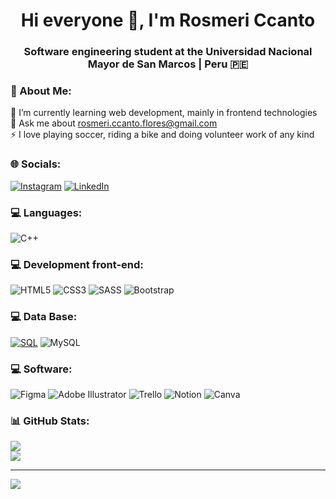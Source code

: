 <h1 align="center">Hi everyone 👋, I'm Rosmeri Ccanto</h1>
<h3 align="center">Software engineering student at the Universidad Nacional Mayor de San Marcos | Peru 🇵🇪 </h3>

### 💫 About Me:
🌱 I’m currently learning web development, mainly in frontend technologies<br>💬 Ask me about rosmeri.ccanto.flores@gmail.com<br>⚡ I love playing soccer, riding a bike and doing volunteer work of any kind


### 🌐 Socials:
[![Instagram](https://img.shields.io/badge/Instagram-%23E4405F.svg?logo=Instagram&logoColor=white)](https://instagram.com/rosmericcanto30) [![LinkedIn](https://img.shields.io/badge/LinkedIn-%230077B5.svg?logo=linkedin&logoColor=white)](https://linkedin.com/in/in/rosmeri-gloria-ccanto-flores) 


### 💻 Languages:

![C++](https://img.shields.io/badge/c++-%2300599C.svg?style=for-the-badge&logo=c%2B%2B&logoColor=white)

### 💻 Development front-end:

![HTML5](https://img.shields.io/badge/html5-%23E34F26.svg?style=for-the-badge&logo=html5&logoColor=white) 
![CSS3](https://img.shields.io/badge/css3-%231572B6.svg?style=for-the-badge&logo=css3&logoColor=white) 
![SASS](https://img.shields.io/badge/SASS-hotpink.svg?style=for-the-badge&logo=SASS&logoColor=white)
![Bootstrap](https://img.shields.io/badge/bootstrap-%23563D7C.svg?style=for-the-badge&logo=bootstrap&logoColor=white) 

### 💻 Data Base:

[![SQL](https://img.shields.io/badge/sql-black?style=for-the-badge&logo=mysql)](https://github.com/RosmeriCcF)
![MySQL](https://img.shields.io/badge/mysql-%2300f.svg?style=for-the-badge&logo=mysql&logoColor=white) 

### 💻 Software:
![Figma](https://img.shields.io/badge/figma-%23F24E1E.svg?style=for-the-badge&logo=figma&logoColor=white) 
![Adobe Illustrator](https://img.shields.io/badge/adobeillustrator-%23FF9A00.svg?style=for-the-badge&logo=adobeillustrator&logoColor=white)
![Trello](https://img.shields.io/badge/Trello-%23026AA7.svg?style=for-the-badge&logo=Trello&logoColor=white)
![Notion](https://img.shields.io/badge/Notion-%23000000.svg?style=for-the-badge&logo=notion&logoColor=white)
![Canva](https://img.shields.io/badge/Canva-%2300C4CC.svg?style=for-the-badge&logo=Canva&logoColor=white) 	

### 📊 GitHub Stats:
![](https://github-readme-stats.vercel.app/api?username=RosmeriCcF&theme=radical&hide_border=false&include_all_commits=true&count_private=true)<br/>
![](https://github-readme-stats.vercel.app/api/top-langs/?username=RosmeriCcF&theme=radical&hide_border=false&include_all_commits=true&count_private=true&layout=compact)

---
[![](https://visitcount.itsvg.in/api?id=RosmeriCcF&icon=0&color=0)](https://visitcount.itsvg.in)

<!-- Proudly created with GPRM ( https://gprm.itsvg.in ) -->

